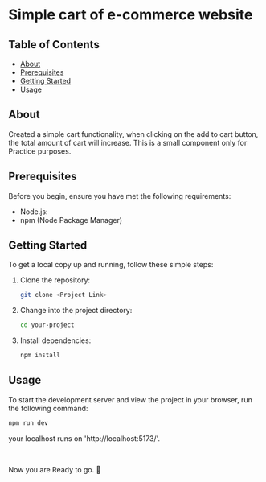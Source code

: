 # Simple cart of e-commerce website



## Table of Contents
- [About](#about)
- [Prerequisites](#prerequisites)
- [Getting Started](#getting-started)
- [Usage](#usage)


## About

Created a simple cart functionality, when clicking on the add to cart button, the total amount of cart will increase.
This is a small component only for Practice purposes.

## Prerequisites

Before you begin, ensure you have met the following requirements:

- Node.js: 
- npm (Node Package Manager)
  
## Getting Started

To get a local copy up and running, follow these simple steps:

1. Clone the repository:

    ```bash
    git clone <Project Link>
    ```

2. Change into the project directory:

    ```bash
    cd your-project
    ```

3. Install dependencies:

    ```bash
    npm install
    ```

## Usage

To start the development server and view the project in your browser, run the following command:

```bash
npm run dev
```

your localhost runs on 'http://localhost:5173/'.

<br>

Now you are Ready to go.  🚀
